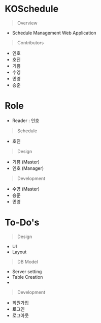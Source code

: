 # KOSchedule
> Overview
- Schedule Management Web Application
> Contributors
- 인호
- 호진
- 기쁨
- 수영
- 민영
- 승준

# Role
- Reader : 인호
> Schedule
- 호진
> Design
- 기쁨 (Master)
- 인호 (Manager)

> Development
- 수영 (Master)
- 승준
- 민영

# To-Do's
> Design
- UI
- Layout

> DB Model
- Server setting
- Table Creation
- 

> Development
- 회원가입
- 로그인
- 로그아웃
